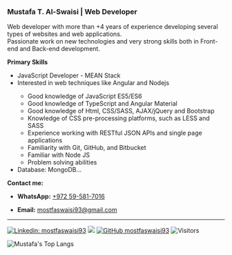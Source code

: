 <h3>Mustafa T. Al-Swaisi | Web Developer</h3>

<p>
Web developer with more than +4 years of experience developing several types of websites and web applications. <br/>  Passionate work on new technologies and very strong skills both in Front-end and Back-end development.
</p>

<b>Primary Skills</b>

<ul>
  <li>JavaScript Developer - MEAN Stack</li>
  <li>Interested in web techniques like Angular and Nodejs</li>
    <ul>
      <li>Good knowledge of JavaScript ES5/ES6</li>
      <li>Good knowledge of TypeScript and Angular Material</li>
      <li>Good knowledge of Html, CSS/SASS, AJAX/jQuery and Bootstrap</li>
      <li>Knowledge of CSS pre-processing platforms, such as LESS and SASS</li>
      <li>Experience working with RESTful JSON APIs and single page applications</li>
      <li>Familiarity with Git, GitHub, and Bitbucket</li>
      <li>Familiar with Node JS</li>
      <li>Problem solving abilities</li>
    </ul>
  </li>
  <li>Database: MongoDB...</li>
</ul>

<b>Contact me:</b>

<ul>
  <li><b>WhatsApp:</b>
    <a href="https://api.whatsapp.com/send/?phone=972595817016">+972 59-581-7016</a>
  </li>
</ul>
<ul>
  <li><b>Email:</b>
    <a href="mailto:mostfaswaisi93@gmail.com">mostfaswaisi93@gmail.com</a>
  </li>
</ul>

<hr>

[![Linkedin: mostfaswaisi93](https://img.shields.io/badge/-mostfaswaisi93-blue?style=flat-square&logo=Linkedin&logoColor=white&link=https://www.linkedin.com/in/mostfaswaisi93/)](https://www.linkedin.com/in/mostfaswaisi93/)
[![](https://img.shields.io/badge/Gmail-mostfaswaisi93-red)](mailto:mostfaswaisi93@gmail.com)
[![GitHub mostfaswaisi93](https://img.shields.io/github/followers/mostfaswaisi93?label=follow&style=social)](https://github.com/mostfaswaisi93)
![Visitors](https://visitor-badge.laobi.icu/badge?page_id=mostfaswaisi93.mostfaswaisi93)

![Mustafa's Top Langs](https://github-readme-stats.vercel.app/api/top-langs/?username=mostfaswaisi93&layout=compact)
